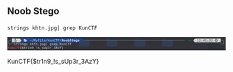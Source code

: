## Noob Stego

```
strings khtn.jpg| grep KunCTF
```

![grep](./pic.png)

KunCTF{$tr1n9_!s_sUp3r_3AzY}